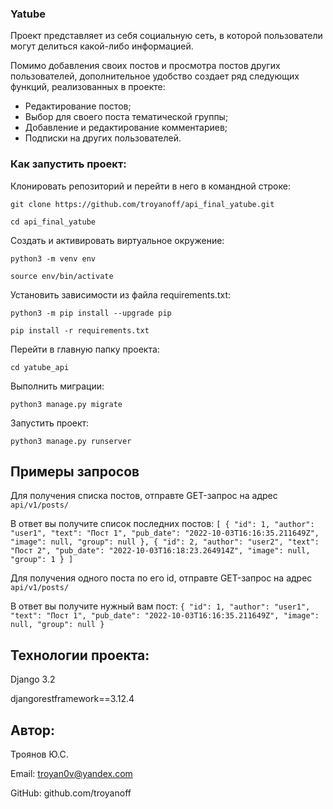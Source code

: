### Yatube

Проект представляет из себя социальную сеть, в которой пользователи могут делиться какой-либо информацией.

Помимо добавления своих постов и просмотра постов других пользователей, дополнительное удобство создает ряд следующих функций, реализованных в проекте:
- Редактирование постов;
- Выбор для своего поста тематической группы;
- Добавление и редактирование комментариев;
- Подписки на других пользователей.


### Как запустить проект:

Клонировать репозиторий и перейти в него в командной строке:

```
git clone https://github.com/troyanoff/api_final_yatube.git
```

```
cd api_final_yatube
```

Cоздать и активировать виртуальное окружение:

```
python3 -m venv env
```

```
source env/bin/activate
```

Установить зависимости из файла requirements.txt:

```
python3 -m pip install --upgrade pip
```

```
pip install -r requirements.txt
```

Перейти в главную папку проекта:

```
cd yatube_api
```

Выполнить миграции:

```
python3 manage.py migrate
```

Запустить проект:

```
python3 manage.py runserver
```

## Примеры запросов

Для получения списка постов, отправте GET-запрос на адрес `api/v1/posts/`

В ответ вы получите список последних постов:
`[
    {
        "id": 1,
        "author": "user1",
        "text": "Пост 1",
        "pub_date": "2022-10-03T16:16:35.211649Z",
        "image": null,
        "group": null
    },
    {
        "id": 2,
        "author": "user2",
        "text": "Пост 2",
        "pub_date": "2022-10-03T16:18:23.264914Z",
        "image": null,
        "group": 1
    }
]`

Для получения одного поста по его id, отправте GET-запрос на адрес `api/v1/posts/`

В ответ вы получите нужный вам пост:
`{
    "id": 1,
    "author": "user1",
    "text": "Пост 1",
    "pub_date": "2022-10-03T16:16:35.211649Z",
    "image": null,
    "group": null
}`

## Технологии проекта:

Django 3.2

djangorestframework==3.12.4

## Автор:

Троянов Ю.С. 

Email: troyan0v@yandex.com

GitHub: github.com/troyanoff
